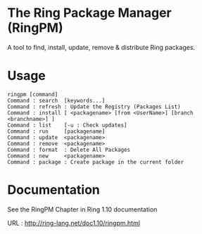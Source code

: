 The Ring Package Manager (RingPM)
=================================

A tool to find, install, update, remove & distribute Ring packages.

Usage
=====

	ringpm [command]
	Command : search  [keywords...]
	Command : refresh : Update the Registry (Packages List)
	Command : install [ <packagename> [from <UserName>] [branch <branchname>] ]
	Command : list    [-u : Check updates]
	Command : run     [packagename]
	Command : update  <packagename>
	Command : remove  <packagename>
	Command : format  : Delete All Packages
	Command : new     <packagename>
	Command : package : Create package in the current folder

Documentation
=============

See the RingPM Chapter in Ring 1.10 documentation

URL : http://ring-lang.net/doc1.10/ringpm.html